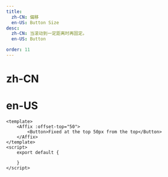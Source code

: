 ```yaml
---
title:
  zh-CN: 偏移
  en-US: Button Size
desc:
  zh-CN: 当滚动到一定距离时再固定。
  en-US: Button

order: 11
---
```


# zh-CN


# en-US



```vue
<template>
    <Affix :offset-top="50">
        <Button>Fixed at the top 50px from the top</Button>
    </Affix>
</template>
<script>
    export default {

    }
</script>


```
